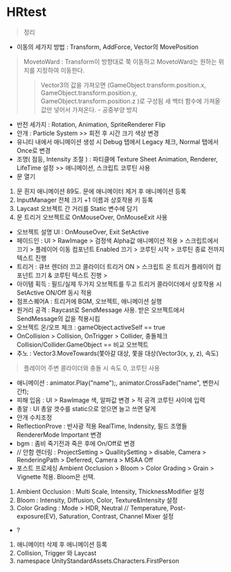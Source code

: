 # HRtest
> 정리
- 이동의 세가지 방법 : Transform, AddForce, Vector의 MovePosition
 > MovetoWard : Transform이 방향대로 쭉 이동하고 MovetoWard는 원하는 위치를 지정하여 이동한다.
 >> Vector3의 값을 가져오면 (GameObject.transform.position.x, GameObject.transform.position.y, GameObject.transform.position.z )로 구성됨
 새 백터 함수에 가져올 값만 넣어서 가져온다. - 공중부양 방지
- 반전 세가지 : Rotation, Animation, SpriteRenderer Flip
- 안개 : Particle System >> 회전 후 시간 크기 색상 변경
- 유니티 내에서 애니메이션 생성 시 Debug 탭에서 Legacy 체크, Normal 탭에서 Once로 변경
- 조명( 점등, Intensity 조절 ) : 파티클에 Texture Sheet Animation, Renderer, LifeTime 설정 >> 애니메이션, 스크립트 코루틴 사용
- 문 열기
1. 문 흰지 애니메이션 89도. 문에 애니메이터 제거 후 애니메이션 등록
2. InputManager 전체 크기 +1 이름과 상호작용 키 등록
3. Laycast 오브젝트 간 거리를 Static 변수에 담기
4. 문 트리거 오브젝트로 OnMouseOver, OnMouseExit 사용
- 오브젝트 설명 UI : OnMouseOver, Exit SetActive
- 페이드인 : UI > RawImage > 검정색 Alpha값 애니메이션 적용 > 스크립트에서 끄기 > 플레이어 이동 컴포넌트 Enabled 끄기 > 코루틴 시작 > 코루틴 종료 전까지 텍스트 진행
- 트리거 : 큐브 렌더러 끄고 콜라이더 트리거 ON > 스크립트 온 트리거 플레이어 컴포넌트 끄기 & 코루틴 텍스트 진행 >
- 아이템 획득 : 필드/실제 두가지 오브젝트를 두고 트리거 콜라이더에서 상호작용 시 SetActive ON/Off 동시 적용
- 점프스퀘어A : 트리거에 BGM, 오브젝트, 애니메이션 실행
- 원거리 공격 : Raycast로 SendMessage 사용. 받은 오브젝트에서 SendMessage의 값을 적용시킴
- 오브젝트 온/오프 체크 : gameObject.activeSelf == true
- OnCollision > Collision, OnTrigger > Collider, 충돌체크 Collision/Collider.GameObject == 비교 오브젝트
- 추노 : Vector3.MoveTowards(쫓아갈 대상, 쫓을 대상(Vector3(x, y, z), 속도) 
 > 플레이어 주변 콜라이더와 충돌 시 속도 0, 코루틴 사용
- 애니메이션 : animator.Play("name");, animator.CrossFade("name", 변한시간f);
- 피해 입음 : UI > RawImage 색, 알파값 변경 > 적 공격 코루틴 사이에 입력
- 총알 : UI 총알 갯수를 static으로 얻으면 늘고 쓰면 달게
- 안개 수치조정
- ReflectionProve : 반사광 적용 RealTime, Indensity, 필드 조명들 RendererMode Important 변경
- bgm : 좀비 죽기전과 죽은 후에 On/Off로 변경
- // 안함 렌더링 : ProjectSetting > QuallitySetting > disable, Camera > RenderingPath > Deferred, Camera > MSAA Off
- 포스트 프로세싱
Ambient Occlusion > Bloom > Color Grading > Grain > Vignette 적용. Bloom은 선택.
1. Ambient Occlusion : Multi Scale, Intensity, ThicknessModifier 설정
2. Bloom : Intensity, Diffusion, Color, Texture&Intensity 설정
3. Color Grading : Mode > HDR, Neutral // Temperature, Post-exposure(EV), Saturation, Contrast, Channel Mixer 설정

- ?
1. 애니메이터 삭제 후 애니메이션 등록
2. Collision, Trigger 와 Laycast
3. namespace UnityStandardAssets.Characters.FirstPerson
